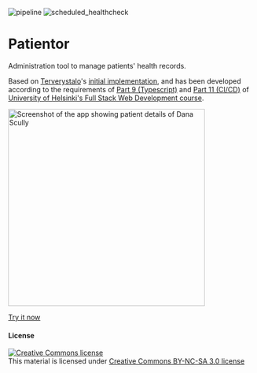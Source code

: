 ![pipeline](https://github.com/fcole90/fullstack_open_2020_part11_own_CI/workflows/pipeline/badge.svg?branch=main) ![scheduled_healthcheck](https://github.com/fcole90/fullstack_open_2020_part11_own_CI/workflows/scheduled_healthcheck/badge.svg?branch=main&event=schedule)

# Patientor
Administration tool to manage patients' health records.

Based on [Terverystalo](https://www.terveystalo.com/en/)'s [initial implementation](https://github.com/fullstack-hy2020/patientor), and has been developed according to the requirements of [Part 9 (Typescript)](https://fullstackopen.com/en/part9) and [Part 11 (CI/CD)](https://fullstackopen.com/en/part11) of [University of Helsinki's Full Stack Web Development course](https://fullstackopen.com/en/).

<a href="https://patientor-fcole90.herokuapp.com/">
  <img 
   src="https://user-images.githubusercontent.com/1292230/112727303-a1bf4f80-8f2a-11eb-8d64-4151851bc53d.png"
   alt="Screenshot of the app showing patient details of Dana Scully"
   height=400
  />
  <p>Try it now</p>
</a>

#### License

<a rel="license" href="http://creativecommons.org/licenses/by-nc-sa/3.0/">
  <img alt="Creative Commons license" style="border-width:0" src="https://i.creativecommons.org/l/by-nc-sa/3.0/88x31.png"
  />
</a>
<br/> This material is licensed under
<a rel="license" href="http://creativecommons.org/licenses/by-nc-sa/3.0/">Creative Commons BY-NC-SA 3.0 license</a>
